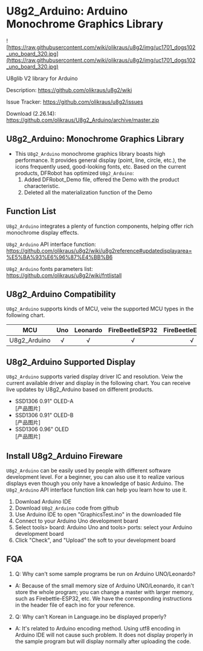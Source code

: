 # U8g2_Arduino: Arduino Monochrome Graphics Library

![https://raw.githubusercontent.com/wiki/olikraus/u8g2/img/uc1701_dogs102_uno_board_320.jpg](https://raw.githubusercontent.com/wiki/olikraus/u8g2/img/uc1701_dogs102_uno_board_320.jpg) 

U8glib V2 library for Arduino

Description: https://github.com/olikraus/u8g2/wiki

Issue Tracker: https://github.com/olikraus/u8g2/issues

Download (2.26.14): https://github.com/olikraus/U8g2_Arduino/archive/master.zip

## U8g2_Arduino: Monochrome Graphics Library
* This `U8g2_Arduino` monochrome graphics library boasts high performance. It provides general display (point, line, circle, etc.), the icons frequently used, good-looking fonts, etc. Based on the current products, DFRobot has optimized `U8g2_Arduino`:
    1. Added DFRobot_Demo file, offered the Demo with the product characteristic.
    2. Deleted all the materialization function of the Demo


## Function List
`U8g2_Arduino` integrates a plenty of function components, helping offer rich monochrome display effects.

`U8g2_Arduino` API interface function: https://github.com/olikraus/u8g2/wiki/u8g2reference#updatedisplayarea=%E5%BA%93%E6%96%87%E4%BB%B6

`U8g2_Arduino` fonts parameters list: https://github.com/olikraus/u8g2/wiki/fntlistall

## U8g2_Arduino Compatibility
`U8g2_Arduino` supports kinds of MCU, veiw the supported MCU types in the following chart.

MCU          |     Uno      |   Leonardo    |     FireBeetleESP32     |    FireBeetleESP8266    |     m0         |     BK7251      
-----------  | :----------: |  :----------: |  :----------: |  :----------: | :------------: |   ------------
U8g2_Arduino |      √       |       √       |      √        |       √       |       √        |  


## U8g2_Arduino Supported Display
 
`U8g2_Arduino` supports varied display driver IC and resolution. Veiw the current available driver and display in the following chart. You can receive live updates by U8g2_Arduino based on different products.<br>

* SSD1306 0.91" OLED-A<br>
[产品图片]
* SSD1306 0.91" OLED-B<br>
[产品图片]
* SSD1306 0.96" OLED<br>
[产品图片]


## Install U8g2_Arduino Fireware
`U8g2_Arduino` can be easily used by people with different software development level. For a beginner, you can also use it to realize various displays even though you only have a knowledge of basic Arduino. The `U8g2_Arduino` API interface function link can help you learn how to use it.

1. Download Arduino IDE<br>
1. Download `U8g2_Arduino` code from github<br>
1. Use Arduino IDE to open "GraphicsTest.ino" in the downloaded file<br>
1. Connect to your Arduino Uno development board<br>
1. Select tools> board: Arduino Uno and tools> ports: select your Arduino development board<br>
1. Click "Check", and "Upload" the soft to your development board



## FQA

1. Q: Why can't some sample programs be run on Arduino UNO/Leonardo?
    
 * A: Because of the small memory size of Arduino UNO/Leonardo, it can't store the whole program; you can change a master with larger memory, such as Firebettle-ESP32, etc. We have the corresponding instructions in the header file of each ino for your reference.<br>

2. Q: Why can't Korean in Language.ino be displayed properly?

*  A: It's related to Arduino encoding method. Using utf8 encoding in Arduino IDE will not cause such problem. It does not display properly in the sample program but will display normally after uploading the code.
